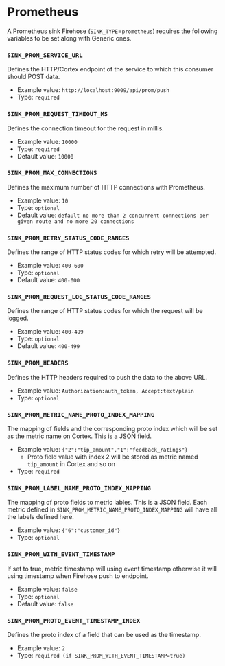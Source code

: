 # Prometheus

A Prometheus sink Firehose \(`SINK_TYPE`=`prometheus`\) requires the following variables to be set along with Generic ones.

### `SINK_PROM_SERVICE_URL`

Defines the HTTP/Cortex endpoint of the service to which this consumer should POST data.

- Example value: `http://localhost:9009/api/prom/push`
- Type: `required`

### `SINK_PROM_REQUEST_TIMEOUT_MS`

Defines the connection timeout for the request in millis.

- Example value: `10000`
- Type: `required`
- Default value: `10000`

### `SINK_PROM_MAX_CONNECTIONS`

Defines the maximum number of HTTP connections with Prometheus.

- Example value: `10`
- Type: `optional`
- Default value: `default no more than 2 concurrent connections per given route and no more 20 connections`

### `SINK_PROM_RETRY_STATUS_CODE_RANGES`

Defines the range of HTTP status codes for which retry will be attempted.

- Example value: `400-600`
- Type: `optional`
- Default value: `400-600`

### `SINK_PROM_REQUEST_LOG_STATUS_CODE_RANGES`

Defines the range of HTTP status codes for which the request will be logged.

- Example value: `400-499`
- Type: `optional`
- Default value: `400-499`

### `SINK_PROM_HEADERS`

Defines the HTTP headers required to push the data to the above URL.

- Example value: `Authorization:auth_token, Accept:text/plain`
- Type: `optional`

### `SINK_PROM_METRIC_NAME_PROTO_INDEX_MAPPING`

The mapping of fields and the corresponding proto index which will be set as the metric name on Cortex. This is a JSON field.

- Example value: `{"2":"tip_amount","1":"feedback_ratings"}`
  - Proto field value with index 2 will be stored as metric named `tip_amount` in Cortex and so on
- Type: `required`

### `SINK_PROM_LABEL_NAME_PROTO_INDEX_MAPPING`

The mapping of proto fields to metric lables. This is a JSON field. Each metric defined in `SINK_PROM_METRIC_NAME_PROTO_INDEX_MAPPING` will have all the labels defined here.

- Example value: `{"6":"customer_id"}`
- Type: `optional`

### `SINK_PROM_WITH_EVENT_TIMESTAMP`

If set to true, metric timestamp will using event timestamp otherwise it will using timestamp when Firehose push to endpoint.

- Example value: `false`
- Type: `optional`
- Default value: `false`

### `SINK_PROM_PROTO_EVENT_TIMESTAMP_INDEX`

Defines the proto index of a field that can be used as the timestamp.

- Example value: `2`
- Type: `required (if SINK_PROM_WITH_EVENT_TIMESTAMP=true)`
